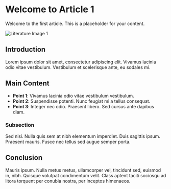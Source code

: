 # Welcome to Article 1

Welcome to the first article. This is a placeholder for your content.

![Literature Image 1](https://source.unsplash.com/800x300/?litterature)

## Introduction

Lorem ipsum dolor sit amet, consectetur adipiscing elit. Vivamus lacinia odio vitae vestibulum. Vestibulum et scelerisque ante, eu sodales mi.

## Main Content

- **Point 1**: Vivamus lacinia odio vitae vestibulum vestibulum.
- **Point 2**: Suspendisse potenti. Nunc feugiat mi a tellus consequat.
- **Point 3**: Integer nec odio. Praesent libero. Sed cursus ante dapibus diam.

### Subsection

Sed nisi. Nulla quis sem at nibh elementum imperdiet. Duis sagittis ipsum. Praesent mauris. Fusce nec tellus sed augue semper porta.

## Conclusion

Mauris ipsum. Nulla metus metus, ullamcorper vel, tincidunt sed, euismod in, nibh. Quisque volutpat condimentum velit. Class aptent taciti sociosqu ad litora torquent per conubia nostra, per inceptos himenaeos.
